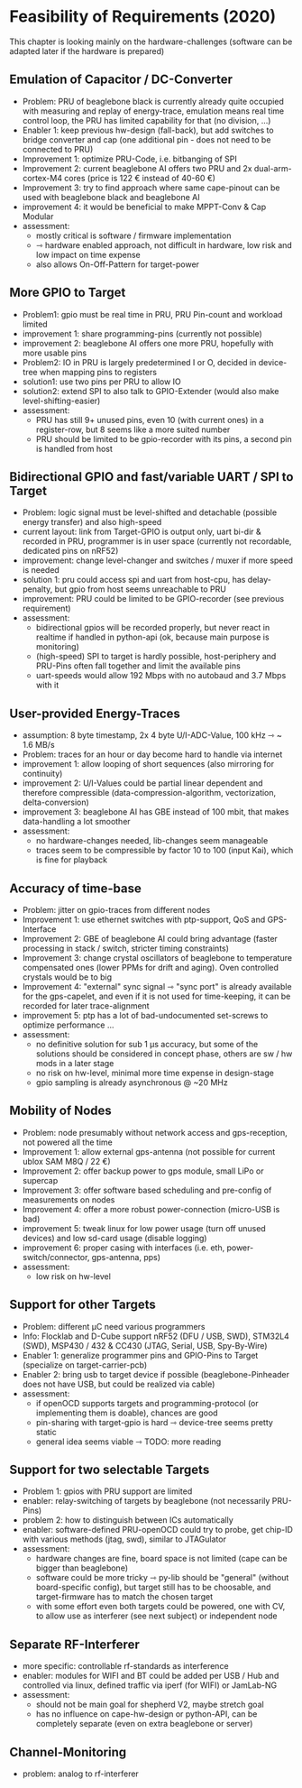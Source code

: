 # Feasibility of Requirements (2020)

This chapter is looking mainly on the hardware-challenges (software can be adapted later if the hardware is prepared)

## Emulation of Capacitor / DC-Converter

- Problem: PRU of beaglebone black is currently already quite occupied with measuring and replay of energy-trace, emulation means real time control loop, the PRU has limited capability for that (no division, ...)
- Enabler 1: keep previous hw-design (fall-back), but add switches to bridge converter and cap (one additional pin - does not need to be connected to PRU)
- Improvement 1: optimize PRU-Code, i.e. bitbanging of SPI
- Improvement 2: current beaglebone AI offers two PRU and 2x dual-arm-cortex-M4 cores (price is 122 € instead of 40-60 €)
- Improvement 3: try to find approach where same cape-pinout can be used with beaglebone black and beaglebone AI
- improvement 4: it would be beneficial to make MPPT-Conv & Cap Modular
- assessment:
    - mostly critical is software / firmware implementation
    - ⇾ hardware enabled approach, not difficult in hardware, low risk and low impact on time expense
    - also allows On-Off-Pattern for target-power

## More GPIO to Target

- Problem1: gpio must be real time in PRU, PRU Pin-count and workload limited
- improvement 1: share programming-pins (currently not possible)
- improvement 2: beaglebone AI offers one more PRU, hopefully with more usable pins
- Problem2: IO in PRU is largely predetermined I or O, decided in device-tree when mapping pins to registers
- solution1: use two pins per PRU to allow IO
- solution2: extend SPI to also talk to GPIO-Extender (would also make level-shifting-easier)
- assessment:
    - PRU has still 9+ unused pins, even 10 (with current ones) in a register-row, but 8 seems like a more suited number
    - PRU should be limited to be gpio-recorder with its pins, a second pin is handled from host

## Bidirectional GPIO and fast/variable UART / SPI to Target

- Problem: logic signal must be level-shifted and detachable (possible energy transfer) and also high-speed
- current layout: link from Target-GPIO is output only, uart bi-dir & recorded in PRU, programmer is in user space (currently not recordable, dedicated pins on nRF52)
- improvement: change level-changer and switches / muxer if more speed is needed
- solution 1: pru could access spi and uart from host-cpu, has delay-penalty, but gpio from host seems unreachable to PRU
- improvement: PRU could be limited to be GPIO-recorder (see previous requirement)
- assessment:
   - bidirectional gpios will be recorded properly, but never react in realtime if handled in python-api (ok, because main purpose is monitoring)
   - (high-speed) SPI to target is hardly possible, host-periphery and PRU-Pins often fall together and limit the available pins
   - uart-speeds would allow 192 Mbps with no autobaud and 3.7 Mbps with it

## User-provided Energy-Traces

- assumption: 8 byte timestamp, 2x 4 byte U/I-ADC-Value, 100 kHz ⇾ ~ 1.6 MB/s
- Problem: traces for an hour or day become hard to handle via internet
- improvement 1: allow looping of short sequences (also mirroring for continuity)
- improvement 2: U/I-Values could be partial linear dependent and therefore compressible (data-compression-algorithm, vectorization, delta-conversion)
- improvement 3: beaglebone AI has GBE instead of 100 mbit, that makes data-handling a lot smoother
- assessment:
    - no hardware-changes needed, lib-changes seem manageable
    - traces seem to be compressible by factor 10 to 100 (input Kai), which is fine for playback

## Accuracy of time-base

- Problem: jitter on gpio-traces from different nodes
- Improvement 1: use ethernet switches with ptp-support, QoS and GPS-Interface
- Improvement 2: GBE of beaglebone AI could bring advantage (faster processing in stack / switch, stricter timing constraints)
- Improvement 3: change crystal oscillators of beaglebone to temperature compensated ones (lower PPMs for drift and aging). Oven controlled crystals would be to big
- Improvement 4: "external" sync signal ⇾ "sync port" is already available for the gps-capelet, and even if it is not used for time-keeping, it can be recorded for later trace-alignment
- improvement 5: ptp has a lot of bad-undocumented set-screws to optimize performance ...
- assessment:
    - no definitive solution for sub 1 µs accuracy, but some of the solutions should be considered in concept phase, others are sw / hw mods in a later stage
    - no risk on hw-level, minimal more time expense in design-stage
    - gpio sampling is already asynchronous @ ~20 MHz

## Mobility of Nodes

- Problem: node presumably without network access and gps-reception, not powered all the time
- Improvement 1: allow external gps-antenna (not possible for current ublox SAM M8Q / 22 €)
- Improvement 2: offer backup power to gps module, small LiPo or supercap
- Improvement 3: offer software based scheduling and pre-config of measurements on nodes
- Improvement 4: offer a more robust power-connection (micro-USB is bad)
- improvement 5: tweak linux for low power usage (turn off unused devices) and low sd-card usage (disable logging)
- improvement 6: proper casing with interfaces (i.e. eth, power-switch/connector, gps-antenna, pps)
- assessment:
   - low risk on hw-level

## Support for other Targets

- Problem: different µC need various programmers
- Info: Flocklab and D-Cube support nRF52 (DFU / USB, SWD), STM32L4 (SWD), MSP430 / 432 & CC430 (JTAG, Serial, USB, Spy-By-Wire)
- Enabler 1: generalize programmer pins and GPIO-Pins to Target (specialize on target-carrier-pcb)
- Enabler 2: bring usb to target device if possible (beaglebone-Pinheader does not have USB, but could be realized via cable)
- assessment:
   - if openOCD supports targets and programming-protocol (or implementing them is doable), chances are good
   - pin-sharing with target-gpio is hard ⇾ device-tree seems pretty static
   - general idea seems viable ⇾ TODO: more reading

## Support for two selectable Targets

- Problem 1: gpios with PRU support are limited
- enabler: relay-switching of targets by beaglebone (not necessarily PRU-Pins)
- problem 2: how to distinguish between ICs automatically
- enabler: software-defined PRU-openOCD could try to probe, get chip-ID with various methods (jtag, swd), similar to JTAGulator
- assessment:
    - hardware changes are fine, board space is not limited (cape can be bigger than beaglebone)
    - software could be more tricky ⇾ py-lib should be "general" (without board-specific config), but target still has to be choosable, and target-firmware has to match the chosen target
    - with some effort even both targets could be powered, one with CV, to allow use as interferer (see next subject) or independent node

## Separate RF-Interferer

- more specific: controllable rf-standards as interference
- enabler: modules for WIFI and BT could be added per USB / Hub and controlled via linux, defined traffic via iperf (for WIFI) or JamLab-NG
- assessment:
   - should not be main goal for shepherd V2, maybe stretch goal
   - has no influence on cape-hw-design or python-API, can be completely separate (even on extra beaglebone or server)

## Channel-Monitoring

- problem: analog to rf-interferer
